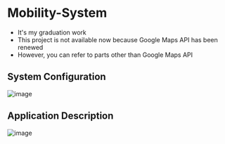 # Mobility-System
- It's my graduation work
- This project is not available now because Google Maps API has been renewed
- However, you can refer to parts other than Google Maps API

## System Configuration
![image](https://user-images.githubusercontent.com/53115254/93463949-6d3b5d00-f923-11ea-8718-34a16d0a86d0.png)


## Application Description
![image](https://user-images.githubusercontent.com/53115254/93467326-95798a80-f928-11ea-82b7-f3477e64d63b.png)
